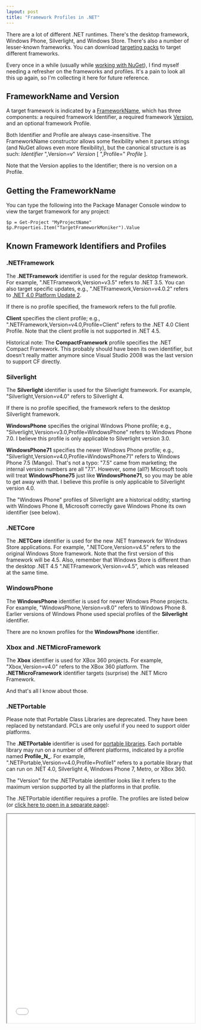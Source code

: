 ```yaml
---
layout: post
title: "Framework Profiles in .NET"
---
```

There are a lot of different .NET runtimes. There's the desktop framework, Windows Phone, Silverlight, and Windows Store. There's also a number of lesser-known frameworks. You can download [targeting packs](http://msdn.microsoft.com/en-US/hh454951.aspx) to target different frameworks.

Every once in a while (usually while [working with NuGet](http://docs.nuget.org/docs/creating-packages/creating-and-publishing-a-package)), I find myself needing a refresher on the frameworks and profiles. It's a pain to look all this up again, so I'm collecting it here for future reference.

## FrameworkName and Version

A target framework is indicated by a [FrameworkName](http://msdn.microsoft.com/en-us/library/system.runtime.versioning.frameworkname.aspx), which has three components: a required framework Identifier, a required framework [Version](http://msdn.microsoft.com/en-us/library/system.version.aspx), and an optional framework Profile.

Both Identifier and Profile are always case-insensitive. The FrameworkName constructor allows some flexibility when it parses strings (and NuGet allows even more flexibility), but the canonical structure is as such: _Identifier_ ",Version=v" _Version_ [ ",Profile=" _Profile_ ].

Note that the Version applies to the Identifier; there is no version on a Profile.

## Getting the FrameworkName

You can type the following into the Package Manager Console window to view the target framework for any project:

    $p = Get-Project "MyProjectName"
    $p.Properties.Item("TargetFrameworkMoniker").Value

## Known Framework Identifiers and Profiles

### .NETFramework

The **.NETFramework** identifier is used for the regular desktop framework. For example, ".NETFramework,Version=v3.5" refers to .NET 3.5. You can also target specific updates, e.g., ".NETFramework,Version=v4.0.2" refers to [.NET 4.0 Platform Update 2](http://support.microsoft.com/kb/2544514).

If there is no profile specified, the framework refers to the full profile.

**Client** specifies the client profile; e.g., ".NETFramework,Version=v4.0,Profile=Client" refers to the .NET 4.0 Client Profile. Note that the client profile is not supported in .NET 4.5.

<div class="alert alert-info" markdown="1">
<i class="fa fa-hand-o-right fa-2x pull-left"></i>

Historical note: The **CompactFramework** profile specifies the .NET Compact Framework. This probably should have been its own identifier, but doesn't really matter anymore since Visual Studio 2008 was the last version to support CF directly.
</div>

### Silverlight

The **Silverlight** identifier is used for the Silverlight framework. For example, "Silverlight,Version=v4.0" refers to Silverlight 4.

If there is no profile specified, the framework refers to the desktop Silverlight framework.

**WindowsPhone** specifies the original Windows Phone profile; e.g., "Silverlight,Version=v3.0,Profile=WindowsPhone" refers to Windows Phone 7.0. I believe this profile is only applicable to Silverlight version 3.0.

**WindowsPhone71** specifies the newer Windows Phone profile; e.g., "Silverlight,Version=v4.0,Profile=WindowsPhone71" refers to Windows Phone 7.5 (Mango). That's not a typo: "7.5" came from marketing; the internal version numbers are all "7.1". However, some (all?) Microsoft tools <!-- like Portable Libraries --> will treat **WindowsPhone75** just like **WindowsPhone71**, so you may be able to get away with that. I believe this profile is only applicable to Silverlight version 4.0.

<div class="alert alert-info" markdown="1">
<i class="fa fa-hand-o-right fa-2x pull-left"></i>

The "Windows Phone" profiles of Silverlight are a historical oddity; starting with Windows Phone 8, Microsoft correctly gave Windows Phone its own identifier (see below).
</div>

### .NETCore

The **.NETCore** identifier is used for the new .NET framework for Windows Store applications. For example, ".NETCore,Version=v4.5" refers to the original Windows Store framework. Note that the first version of this framework will be 4.5. Also, remember that Windows Store is different than the desktop .NET 4.5 ".NETFramework,Version=v4.5", which was released at the same time.

### WindowsPhone

The **WindowsPhone** identifier is used for newer Windows Phone projects. For example, "WindowsPhone,Version=v8.0" refers to Windows Phone 8. Earlier versions of Windows Phone used special profiles of the **Silverlight** identifier.

There are no known profiles for the **WindowsPhone** identifier.

### Xbox and .NETMicroFramework

The **Xbox** identifier is used for XBox 360 projects. For example, "Xbox,Version=v4.0" refers to the XBox 360 platform. The **.NETMicroFramework** identifier targets (surprise) the .NET Micro Framework.

And that's all I know about those.

### .NETPortable

<div class="alert alert-danger" markdown="1">
<i class="fa fa-hand-o-right fa-2x pull-left"></i>

Please note that Portable Class Libraries are deprecated. They have been replaced by netstandard. PCLs are only useful if you need to support older platforms.
</div>

The **.NETPortable** identifier is used for [portable libraries](http://go.microsoft.com/fwlink/?LinkId=210823). Each portable library may run on a number of different platforms, indicated by a profile named **Profile_N_**. For example, ".NETPortable,Version=v4.0,Profile=Profile1" refers to a portable library that can run on .NET 4.0, Silverlight 4, Windows Phone 7, Metro, or XBox 360.

The "Version" for the .NETPortable identifier looks like it refers to the maximum version supported by all the platforms in that profile.

The .NETPortable identifier requires a profile. The profiles are listed below (or [click here to open in a separate page](https://portablelibraryprofiles.stephencleary.com/)):

<iframe src="//portablelibraryprofiles.stephencleary.com/" style="width:100%; height:40em;"></iframe>